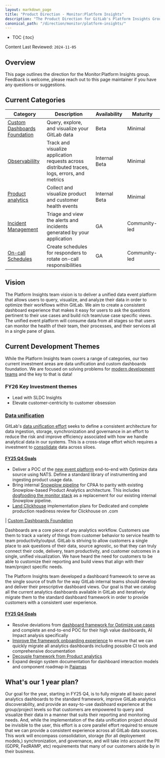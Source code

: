 ```yaml
---
layout: markdown_page
title: "Product Direction - Monitor:Platform Insights"
description: "The Product Direction for GitLab's Platform Insights Group."
canonical_path: "/direction/monitor/platform-insights/"
---
```


- TOC
{:toc}

Content Last Reviewed: `2024-11-05`

## Overview

This page outlines the direction for the Monitor:Platform Insights group. Feedback is welcome, please reach out to this page maintainer if you have any questions or suggestions.

## Current Categories

| Category | Description | Availability | Maturity |
|----------|-------------|--------------|----------|
| [Custom Dashboards Foundation](https://about.gitlab.com/direction/monitor/platform-insights/custom-dashboards-foundation/) | Query, explore, and visualize your GitLab data | Beta | Minimal |
| [Observabililty](https://docs.gitlab.com/ee/user/get_started/get_started_monitoring.html) | Track and visualize application requests across distributed traces, logs, errors, and metrics | Internal Beta | Minimal |
| [Product analytics](https://docs.gitlab.com/ee/operations/product_analytics/index.html) | Collect and visualize product and customer health events | Internal Beta | Minimal |
| [Incident Management](https://docs.gitlab.com/ee/operations/incident_management/) | Triage and view the alerts and incidents generated by your application  | GA  | Community-led |
| [On-call Schedules](https://docs.gitlab.com/ee/operations/incident_management/oncall_schedules.html/) | Create schedules for responders to rotate on-call responsibilities | GA | Community-led |

## Vision

The Platform Insights team vision is to deliver a unified data event platform that allows users to query, visualize, and analyze their data in order to optimize their workflows within GitLab. We aim to create a consistent dashboard experience that makes it easy for users to ask the questions pertinent to their use cases and build rich team/use case specific views. The unified event platform will consume data from all stages so that users can monitor the health of their team, their processes, and their services all in a single pane of glass.

## Current Development Themes

While the Platform Insights team covers a range of categories, our two current investment areas are data unification and custom dashboards foundation. We are focused on solving problems for [modern development teams](https://handbook.gitlab.com/handbook/product/personas/#sasha-software-developer) and the key to that is data!

### FY26 Key Investment themes
* Lead with SLDC Insights
* Elevate customer-centricity to customer obsession

### [Data unification](https://gitlab.com/groups/gitlab-org/architecture/gitlab-data-analytics/-/epics/3)

GitLab's [data unification effort](https://gitlab.com/groups/gitlab-org/architecture/gitlab-data-analytics/-/epics/3) seeks to define a consistent architecture for data ingestion, storage, synchronization and governance in an effort to reduce the risk and improve efficiency associated with how we handle analytical data in our systems. This is a cross-stage effort which requires a investment to [consolidate](https://gitlab.com/gitlab-org/architecture/gitlab-data-analytics/design-doc/-/blob/master/areas/consolidation.md) data across siloes.  

#### [FY25 Q4 Goals](https://gitlab.com/gitlab-com/gitlab-OKRs/-/work_items/9520) 

* Deliver a POC of the [new event platform](https://gitlab.com/groups/gitlab-org/architecture/gitlab-data-analytics/-/epics/12) end-to-end with Optimize data source using NATS. Define a standard library of instrumenting and ingesting product usage data.
* Bring internal [Snowplow pipeline](https://gitlab.com/groups/gitlab-org/architecture/gitlab-data-analytics/-/epics/9) for CPAA to parity with existing Snowplow-based Product Analytics architecture. This includes [dogfooding the monitor stack](https://gitlab.com/groups/gitlab-org/architecture/gitlab-data-analytics/-/epics/11) as a replacement for our existing internal Snowplow pipeline.
* [Land Clickhouse](https://gitlab.com/groups/gitlab-org/architecture/gitlab-data-analytics/-/epics/15) implementation plans for Dedicated and complete production readiness review for Clickhouse on .com

| [Custom Dashboards Foundation](https://about.gitlab.com/direction/monitor/platform-insights/custom-dashboards-foundation/) 

Dashboards are a core piece of any analytics workflow. Customers use them to track a variety of things from customer behavior to service health to team productivity/output. GitLab is striving to allow customers a single place to ask questions of their data, source agnostic, so that they can truly connect their code, delivery, team productivity, and customer outcomes in a single, unified visualization. We have heard the need for customers to be able to customize their reporting and build views that align with their team/project specific needs. 

The Platform Insights team developed a dashboard framework to serve as the single source of truth for the way GitLab internal teams should develop and deliver their prescriptive dashboard views. Our goal is that we catalog all the current analytics dashboards available in GitLab and iteratively migrate them to the standard dashboard framework in order to provide customers with a consistent user experience.

#### [FY25 Q4 Goals](https://gitlab.com/gitlab-com/gitlab-OKRs/-/work_items/9520)

* Resolve deviations from [dashboard framework for Optimize use cases](https://gitlab.com/gitlab-org/gitlab/-/issues/503809) and complete an end-to-end POC for their high value dashboards, AI Impact analysis specifically
* [Improve the framework onboarding experience](https://gitlab.com/gitlab-org/gitlab/-/issues/505316) to ensure that we can quickly migrate all analytics dashboards including possible CI tools and comprehensive documentation
* [Decouple framework from Product analytics](https://gitlab.com/groups/gitlab-org/-/epics/15691) 
* Expand design system documentation for dashboard interaction models and component roadmap in [Pajamas](https://design.gitlab.com/patterns/dashboards/)

## What's our 1 year plan?
    
Our goal for the year, starting in FY25 Q4, is to fully migrate all basic panel analytics dashboards to the standard framework, improve GitLab analytics discoverability, and provide an easy-to-use dasbhoard experience at the group/project levels so that customers are empowered to query and visualize their data in a manner that suits their reporting and monitoring needs. And, while the implementation of the data unification project should be invisible to the user, this effort is a core parallel effort required to ensure that we can provide a consistent experience across all GitLab data sources. This work will encompass consolidation, storage (for all deployement models,) synchronization, and governance, and will take into account the PII (GDPR, FedRAMP, etc) requirements that many of our customers abide by in their business. 






